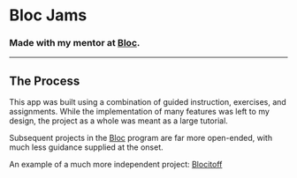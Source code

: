 # Bloc Jams
### Made with my mentor at [Bloc](http://bloc.io).

---
## The Process

This app was built using a combination of guided instruction, exercises, and assignments. While the implementation of many features was left to my design, the project as a whole was meant as a large tutorial.

Subsequent projects in the [Bloc](http://bloc.io) program are far more open-ended, with much less guidance supplied at the onset.

An example of a much more independent project: [Blocitoff](https://github.com/npauzenga/Blocitoff)
